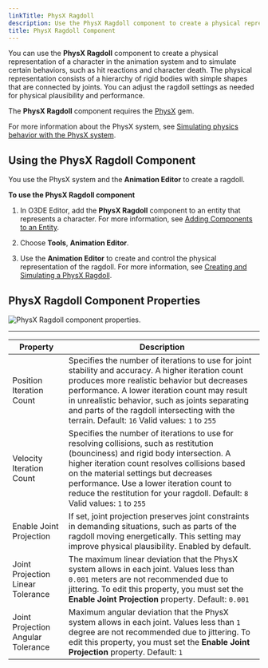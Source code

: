 ```yaml
---
linkTitle: PhysX Ragdoll
description: Use the PhysX Ragdoll component to create a physical representation of a character in the Open 3D Engine (O3DE) Animation Editor.
title: PhysX Ragdoll Component
---
```




You can use the **PhysX Ragdoll** component to create a physical representation of a character in the animation system and to simulate certain behaviors, such as hit reactions and character death. The physical representation consists of a hierarchy of rigid bodies with simple shapes that are connected by joints. You can adjust the ragdoll settings as needed for physical plausibility and performance.

The **PhysX Ragdoll** component requires the [PhysX](/docs/user-guide/gems/reference/physics/nvidia/physx/) gem.

For more information about the PhysX system, see [Simulating physics behavior with the PhysX system](/docs/user-guide/interactivity/physics/nvidia-physx/).

## Using the PhysX Ragdoll Component 

You use the PhysX system and the **Animation Editor** to create a ragdoll.

**To use the PhysX Ragdoll component**

1. In O3DE Editor, add the **PhysX Ragdoll** component to an entity that represents a character. For more information, see [Adding Components to an Entity](/docs/user-guide/components/reference/#adding-components-to-an-entity).

1. Choose **Tools**, **Animation Editor**.

1. Use the **Animation Editor** to create and control the physical representation of the ragdoll. For more information, see [Creating and Simulating a PhysX Ragdoll](/docs/user-guide/visualization/animation/animation-editor/ragdoll/ragdoll-simulating-in-editor).

## PhysX Ragdoll Component Properties 

![PhysX Ragdoll component properties.](/images/user-guide/component/physx/ui-physx-ragdoll-component-properties.png)


****

| Property | Description |
| --- | --- |
| Position Iteration Count |  Specifies the number of iterations to use for joint stability and accuracy.  A higher iteration count produces more realistic behavior but decreases performance.  A lower iteration count may result in unrealistic behavior, such as joints separating and parts of the ragdoll intersecting with the terrain. Default: `16` Valid values: `1` to `255`  |
| Velocity Iteration Count |  Specifies the number of iterations to use for resolving collisions, such as restitution (bounciness) and rigid body intersection.  A higher iteration count resolves collisions based on the material settings but decreases performance.  Use a lower iteration count to reduce the restitution for your ragdoll. Default: `8` Valid values: `1` to `255`  |
| Enable Joint Projection |  If set, joint projection preserves joint constraints in demanding situations, such as parts of the ragdoll moving energetically. This setting may improve physical plausibility. Enabled by default.  |
| Joint Projection Linear Tolerance |  The maximum linear deviation that the PhysX system allows in each joint. Values less than `0.001` meters are not recommended due to jittering.  To edit this property, you must set the **Enable Joint Projection** property. Default: `0.001`  |
| Joint Projection Angular Tolerance |  Maximum angular deviation that the PhysX system allows in each joint. Values less than `1` degree are not recommended due to jittering.  To edit this property, you must set the **Enable Joint Projection** property. Default: `1`  |
